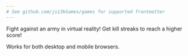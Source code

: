 ```yaml
---
# See github.com/js13kGames/games for supported frontmatter
---
```

Fight against an army in virtual reality! Get kill streaks to reach a higher score!

Works for both desktop and mobile browsers.